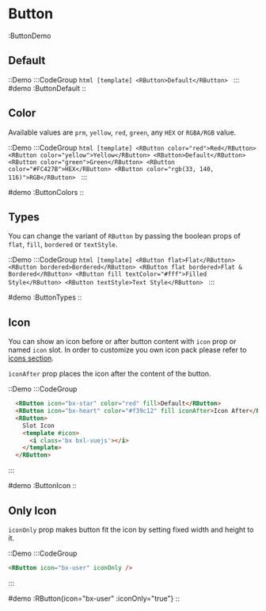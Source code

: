 # Button

:ButtonDemo

## Default

::Demo
  :::CodeGroup
    ```html [template]
      <RButton>Default</RButton>
    ```
  :::
#demo
  :ButtonDefault
::

## Color

Available values are `prm`, `yellow`, `red`, `green`, any `HEX` or `RGBA/RGB` value.

::Demo
  :::CodeGroup
    ```html [template]
      <RButton color="red">Red</RButton>
      <RButton color="yellow">Yellow</RButton>
      <RButton>Default</RButton>
      <RButton color="green">Green</RButton>
      <RButton color="#FC427B">HEX</RButton>
      <RButton color="rgb(33, 140, 116)">RGB</RButton>
    ```
  :::

#demo
  :ButtonColors
::

## Types

You can change the variant of `RButton` by passing the boolean props of `flat`, `fill`, `bordered` or `textStyle`.

::Demo
  :::CodeGroup
    ```html [template]
      <RButton flat>Flat</RButton>
      <RButton bordered>Bordered</RButton>
      <RButton flat bordered>Flat & Bordered</RButton>
      <RButton fill textColor="#fff">Filled Style</RButton>
      <RButton textStyle>Text Style</RButton>
    ```
  :::

#demo
  :ButtonTypes
::

## Icon

You can show an icon before or after button content with `icon` prop or named `icon` slot. In order to customize you own icon pack please refer to [icons section](/customization#icons).

`iconAfter` prop places the icon after the content of the button.

::Demo
:::CodeGroup
  ```html [template]
    <RButton icon="bx-star" color="red" fill>Default</RButton>
    <RButton icon="bx-heart" color="#f39c12" fill iconAfter>Icon After</RButton>
    <RButton>
      Slot Icon
      <template #icon>
        <i class='bx bxl-vuejs'></i>
      </template>
    </RButton>
  ```
:::

#demo
  :ButtonIcon
::

## Only Icon

`iconOnly` prop makes button fit the icon by setting fixed width and height to it.


::Demo
:::CodeGroup
  ```html [template]
  <RButton icon="bx-user" iconOnly />
  ```
:::

#demo
  :RButton{icon="bx-user" :iconOnly="true"}
::